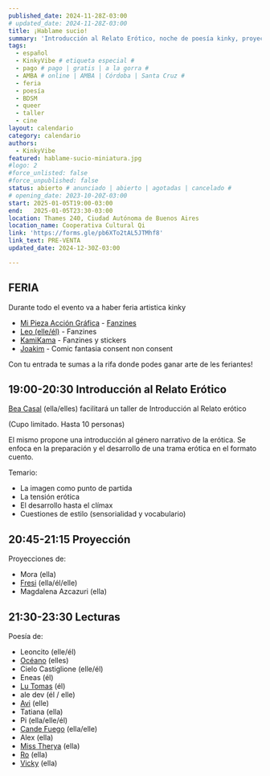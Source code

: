 ```yaml
---
published_date: 2024-11-28Z-03:00
# updated_date: 2024-11-28Z-03:00
title: ¡Hablame sucio!
summary: 'Introducción al Relato Erótico, noche de poesía kinky, proyecciones fetichistas, y feria artística'
tags:
  - español
  - KinkyVibe # etiqueta especial #
  - pago # pago | gratis | a la gorra #
  - AMBA # online | AMBA | Córdoba | Santa Cruz #
  - feria
  - poesía
  - BDSM
  - queer
  - taller
  - cine
layout: calendario
category: calendario
authors:
  - KinkyVibe
featured: hablame-sucio-miniatura.jpg
#logo: 2
#force_unlisted: false
#force_unpublished: false
status: abierto # anunciado | abierto | agotadas | cancelado #
# opening_date: 2023-10-20Z-03:00
start: 2025-01-05T19:00-03:00
end:   2025-01-05T23:30-03:00
location: Thames 240, Ciudad Autónoma de Buenos Aires
location_name: Cooperativa Cultural Qi
link: 'https://forms.gle/pb6XTo2tAL5JTMhf8'
link_text: PRE-VENTA
updated_date: 2024-12-30Z-03:00

---
```

## FERIA
Durante todo el evento va a haber feria artistica kinky
- [Mi Pieza Acción Gráfica](https://instagram.com/mipieza.graff) - [Fanzines](https://drive.google.com/file/d/1S0ZOcOmxApX9j5_RP_JxDUokrCgLWPCY/view)
- [Leo (elle/él)](https://instagram.com/leoncitowo) - Fanzines
- [KamiKama](https://instagram.com/KamiKama_) - Fanzines y stickers
- [Joakim](http://exclitorisdehiena/) - Comic fantasia consent non consent

Con tu entrada te sumas a la rifa donde podes ganar arte de les feriantes!


## 19:00-20:30 Introducción al Relato Erótico
[Bea Casal](https://instagram.com/beag.casal) (ella/elles) facilitará un taller de Introducción al Relato erótico

(Cupo limitado. Hasta 10 personas)

El mismo propone una introducción al género narrativo de la erótica. Se enfoca en la preparación y el desarrollo de una trama erótica en el formato cuento.

Temario:
- La imagen como punto de partida
- La tensión erótica
- El desarrollo hasta el clímax
- Cuestiones de estilo (sensorialidad y vocabulario)

## 20:45-21:15 Proyección
Proyecciones de:
- Mora (ella)
- [Fresi](https://instagram.com/princesa.fresitauwu) (ella/él/elle)
- Magdalena Azcazuri (ella)


## 21:30-23:30 Lecturas
Poesía de:
- Leoncito (elle/él)
- [Océano](https://instagram.com/lilith.marika) (elles)
- Cielo Castiglione (elle/él)
- Eneas (él)
- [Lu Tomas](https://instagram.com/lluuuuciaa) (él)
- ale dev (él / elle)
- [Avi](https://instagram.com/espectro__solar) (elle)
- Tatiana (ella)
- Pi (ella/elle/él)
- [Cande Fuego](https://instagram.com/pieceoftorta) (ella/elle)
- Alex (ella)
- [Miss Therya](https://instagram.com/misstherya) (ella)
- [Ro](https://instagram.com/lady.amarula) (ella)
- [Vicky](https://instagram.com/josephyn_89) (ella)